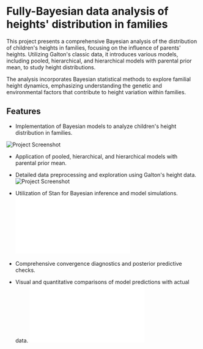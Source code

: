 # Fully-Bayesian data analysis of heights' distribution in families

This project presents a comprehensive Bayesian analysis of the distribution of children's heights in families, focusing on the influence of parents' heights. Utilizing Galton's classic data, it introduces various models, including pooled, hierarchical, and hierarchical models with parental prior mean, to study height distributions. 

The analysis incorporates Bayesian statistical methods to explore familial height dynamics, emphasizing understanding the genetic and environmental factors that contribute to height variation within families.

## Features

- Implementation of Bayesian models to analyze children's height distribution in families.

![Project Screenshot](scripts/combined_intro.png "Correlation of children's height with parent's")
- Application of pooled, hierarchical, and hierarchical models with parental prior mean.
- Detailed data preprocessing and exploration using Galton's height data.
![Project Screenshot](scripts/height_plot.png "One family analysis")

- Utilization of Stan for Bayesian inference and model simulations.
![Project Screenshot](images/hierchain.pdf "Convergence of MCMC")
- Comprehensive convergence diagnostics and posterior predictive checks.
- Visual and quantitative comparisons of model predictions with actual data.
![Project Screenshot](images/kernelp.pdf "Predictive check")
